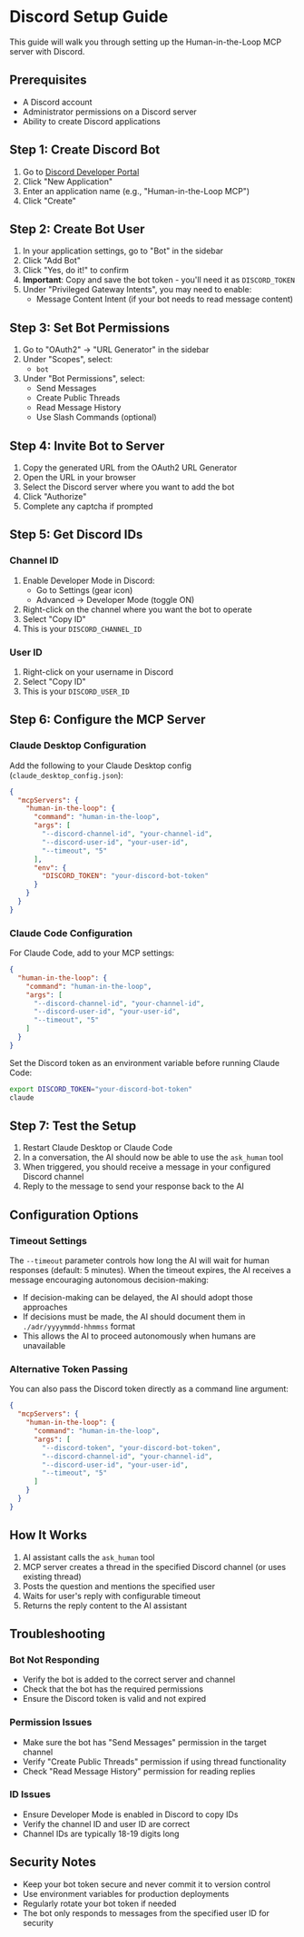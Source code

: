 # Discord Setup Guide

This guide will walk you through setting up the Human-in-the-Loop MCP server with Discord.

## Prerequisites

- A Discord account
- Administrator permissions on a Discord server
- Ability to create Discord applications

## Step 1: Create Discord Bot

1. Go to [Discord Developer Portal](https://discord.com/developers/applications)
2. Click "New Application"
3. Enter an application name (e.g., "Human-in-the-Loop MCP")
4. Click "Create"

## Step 2: Create Bot User

1. In your application settings, go to "Bot" in the sidebar
2. Click "Add Bot"
3. Click "Yes, do it!" to confirm
4. **Important**: Copy and save the bot token - you'll need it as `DISCORD_TOKEN`
5. Under "Privileged Gateway Intents", you may need to enable:
   - Message Content Intent (if your bot needs to read message content)

## Step 3: Set Bot Permissions

1. Go to "OAuth2" → "URL Generator" in the sidebar
2. Under "Scopes", select:
   - `bot`
3. Under "Bot Permissions", select:
   - Send Messages
   - Create Public Threads
   - Read Message History
   - Use Slash Commands (optional)

## Step 4: Invite Bot to Server

1. Copy the generated URL from the OAuth2 URL Generator
2. Open the URL in your browser
3. Select the Discord server where you want to add the bot
4. Click "Authorize"
5. Complete any captcha if prompted

## Step 5: Get Discord IDs

### Channel ID
1. Enable Developer Mode in Discord:
   - Go to Settings (gear icon)
   - Advanced → Developer Mode (toggle ON)
2. Right-click on the channel where you want the bot to operate
3. Select "Copy ID"
4. This is your `DISCORD_CHANNEL_ID`

### User ID
1. Right-click on your username in Discord
2. Select "Copy ID"
3. This is your `DISCORD_USER_ID`

## Step 6: Configure the MCP Server

### Claude Desktop Configuration

Add the following to your Claude Desktop config (`claude_desktop_config.json`):

```json
{
  "mcpServers": {
    "human-in-the-loop": {
      "command": "human-in-the-loop",
      "args": [
        "--discord-channel-id", "your-channel-id",
        "--discord-user-id", "your-user-id",
        "--timeout", "5"
      ],
      "env": {
        "DISCORD_TOKEN": "your-discord-bot-token"
      }
    }
  }
}
```

### Claude Code Configuration

For Claude Code, add to your MCP settings:

```json
{
  "human-in-the-loop": {
    "command": "human-in-the-loop",
    "args": [
      "--discord-channel-id", "your-channel-id",
      "--discord-user-id", "your-user-id",
      "--timeout", "5"
    ]
  }
}
```

Set the Discord token as an environment variable before running Claude Code:

```bash
export DISCORD_TOKEN="your-discord-bot-token"
claude
```

## Step 7: Test the Setup

1. Restart Claude Desktop or Claude Code
2. In a conversation, the AI should now be able to use the `ask_human` tool
3. When triggered, you should receive a message in your configured Discord channel
4. Reply to the message to send your response back to the AI

## Configuration Options

### Timeout Settings

The `--timeout` parameter controls how long the AI will wait for human responses (default: 5 minutes). When the timeout expires, the AI receives a message encouraging autonomous decision-making:

- If decision-making can be delayed, the AI should adopt those approaches
- If decisions must be made, the AI should document them in `./adr/yyyymmdd-hhmmss` format
- This allows the AI to proceed autonomously when humans are unavailable

### Alternative Token Passing

You can also pass the Discord token directly as a command line argument:

```json
{
  "mcpServers": {
    "human-in-the-loop": {
      "command": "human-in-the-loop",
      "args": [
        "--discord-token", "your-discord-bot-token",
        "--discord-channel-id", "your-channel-id",
        "--discord-user-id", "your-user-id",
        "--timeout", "5"
      ]
    }
  }
}
```

## How It Works

1. AI assistant calls the `ask_human` tool
2. MCP server creates a thread in the specified Discord channel (or uses existing thread)
3. Posts the question and mentions the specified user
4. Waits for user's reply with configurable timeout
5. Returns the reply content to the AI assistant

## Troubleshooting

### Bot Not Responding
- Verify the bot is added to the correct server and channel
- Check that the bot has the required permissions
- Ensure the Discord token is valid and not expired

### Permission Issues
- Make sure the bot has "Send Messages" permission in the target channel
- Verify "Create Public Threads" permission if using thread functionality
- Check "Read Message History" permission for reading replies

### ID Issues
- Ensure Developer Mode is enabled in Discord to copy IDs
- Verify the channel ID and user ID are correct
- Channel IDs are typically 18-19 digits long

## Security Notes

- Keep your bot token secure and never commit it to version control
- Use environment variables for production deployments
- Regularly rotate your bot token if needed
- The bot only responds to messages from the specified user ID for security